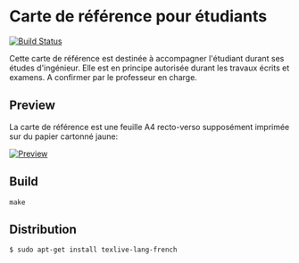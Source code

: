 # Carte de référence pour étudiants

[![Build Status](https://travis-ci.org/heig-vd-tin/refcard.svg?branch=master)](https://travis-ci.org/heig-vd-tin/refcard)

Cette carte de référence est destinée à accompagner l'étudiant durant ses études d'ingénieur. Elle est en principe autorisée durant les travaux écrits et examens. A confirmer par le professeur en charge.

## Preview

La carte de référence est une feuille A4 recto-verso supposément imprimée sur du papier cartonné jaune:

[![Preview](https://i.stack.imgur.com/qlWXc.png)](https://github.com/heig-vd-tin/refcard/releases/download/2.2.3/refcard.pdf)

## Build

```
make
```

## Distribution

```
$ sudo apt-get install texlive-lang-french
```
